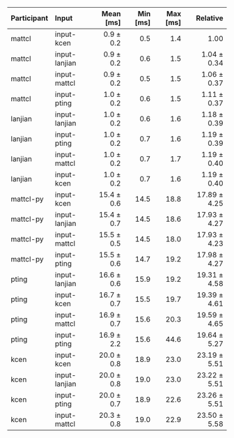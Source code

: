 | Participant | Input | Mean [ms] | Min [ms] | Max [ms] | Relative |
|:---|:---|---:|---:|---:|---:|
| mattcl | input-kcen | 0.9 ± 0.2 | 0.5 | 1.4 | 1.00 |
| mattcl | input-lanjian | 0.9 ± 0.2 | 0.6 | 1.5 | 1.04 ± 0.34 |
| mattcl | input-mattcl | 0.9 ± 0.2 | 0.5 | 1.5 | 1.06 ± 0.37 |
| mattcl | input-pting | 1.0 ± 0.2 | 0.6 | 1.5 | 1.11 ± 0.37 |
| lanjian | input-lanjian | 1.0 ± 0.2 | 0.6 | 1.6 | 1.18 ± 0.39 |
| lanjian | input-pting | 1.0 ± 0.2 | 0.7 | 1.6 | 1.19 ± 0.39 |
| lanjian | input-mattcl | 1.0 ± 0.2 | 0.7 | 1.7 | 1.19 ± 0.40 |
| lanjian | input-kcen | 1.0 ± 0.2 | 0.7 | 1.6 | 1.19 ± 0.40 |
| mattcl-py | input-kcen | 15.4 ± 0.6 | 14.5 | 18.8 | 17.89 ± 4.25 |
| mattcl-py | input-lanjian | 15.4 ± 0.7 | 14.5 | 18.6 | 17.93 ± 4.27 |
| mattcl-py | input-mattcl | 15.5 ± 0.5 | 14.5 | 18.0 | 17.93 ± 4.23 |
| mattcl-py | input-pting | 15.5 ± 0.6 | 14.7 | 19.2 | 17.98 ± 4.27 |
| pting | input-lanjian | 16.6 ± 0.6 | 15.9 | 19.2 | 19.31 ± 4.58 |
| pting | input-kcen | 16.7 ± 0.7 | 15.5 | 19.7 | 19.39 ± 4.61 |
| pting | input-mattcl | 16.9 ± 0.7 | 15.6 | 20.3 | 19.59 ± 4.65 |
| pting | input-pting | 16.9 ± 2.2 | 15.6 | 44.6 | 19.64 ± 5.27 |
| kcen | input-kcen | 20.0 ± 0.8 | 18.9 | 23.0 | 23.19 ± 5.51 |
| kcen | input-lanjian | 20.0 ± 0.8 | 19.0 | 23.0 | 23.22 ± 5.51 |
| kcen | input-pting | 20.0 ± 0.7 | 18.9 | 22.6 | 23.26 ± 5.51 |
| kcen | input-mattcl | 20.3 ± 0.8 | 19.0 | 22.9 | 23.50 ± 5.58 |
